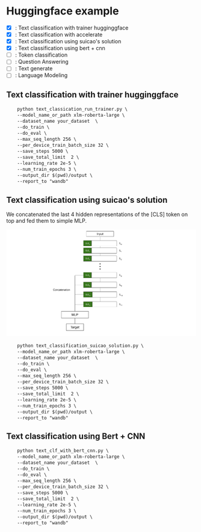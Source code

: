 # Huggingface example 

- [x] : Text classification with trainer hugginggface 
- [x] : Text classification with accelerate
- [x] : Text classification using suicao's solution 
- [x] : Text classification using bert + cnn
- [ ] : Token classification
- [ ] : Question Answering
- [ ] : Text generate 
- [ ] : Language Modeling

## Text classification with trainer hugginggface 
```
    python text_classication_run_trainer.py \
    --model_name_or_path xlm-roberta-large \
    --dataset_name your_dataset  \
    --do_train \
    --do_eval \
    --max_seq_length 256 \
    --per_device_train_batch_size 32 \
    --save_steps 5000 \
    --save_total_limit  2 \
    --learning_rate 2e-5 \
    --num_train_epochs 3 \
    --output_dir $(pwd)/output \ 
    --report_to "wandb"
```

## Text classification using suicao's solution 
We concatenated the last 4 hidden representations of the [CLS] token on top and fed them to simple MLP.



![alt text](images/suicao_model.png)

```
    python text_classification_suicao_solution.py \
    --model_name_or_path xlm-roberta-large \
    --dataset_name your_dataset  \
    --do_train \
    --do_eval \
    --max_seq_length 256 \
    --per_device_train_batch_size 32 \
    --save_steps 5000 \
    --save_total_limit  2 \
    --learning_rate 2e-5 \
    --num_train_epochs 3 \
    --output_dir $(pwd)/output \ 
    --report_to "wandb"
```


## Text classification using Bert + CNN 
```
    python text_clf_with_bert_cnn.py \
    --model_name_or_path xlm-roberta-large \
    --dataset_name your_dataset  \
    --do_train \
    --do_eval \
    --max_seq_length 256 \
    --per_device_train_batch_size 32 \
    --save_steps 5000 \
    --save_total_limit  2 \
    --learning_rate 2e-5 \
    --num_train_epochs 3 \
    --output_dir $(pwd)/output \ 
    --report_to "wandb"
```

